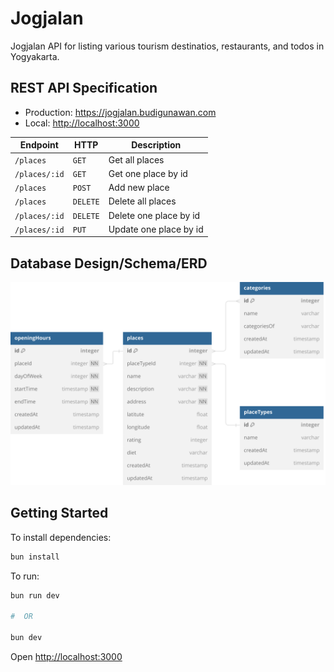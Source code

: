 # Jogjalan

Jogjalan API for listing various tourism destinatios, restaurants, and todos in Yogyakarta.

## REST API Specification

- Production: <https://jogjalan.budigunawan.com>
- Local: <http://localhost:3000>

| Endpoint      | HTTP     | Description            |
| ------------- | -------- | ---------------------- |
| `/places`     | `GET`    | Get all places         |
| `/places/:id` | `GET`    | Get one place by id    |
| `/places`     | `POST`   | Add new place          |
| `/places`     | `DELETE` | Delete all places      |
| `/places/:id` | `DELETE` | Delete one place by id |
| `/places/:id` | `PUT`    | Update one place by id |

## Database Design/Schema/ERD

![ERD](./assets/jogjalan-erd.svg)

## Getting Started

To install dependencies:

```sh
bun install
```

To run:

```sh
bun run dev

#  OR

bun dev
```

Open <http://localhost:3000>
